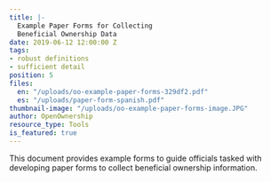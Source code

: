 ```yaml
---
title: |-
  Example Paper Forms for Collecting
  Beneficial Ownership Data
date: 2019-06-12 12:00:00 Z
tags:
- robust definitions
- sufficient detail
position: 5
files:
  en: "/uploads/oo-example-paper-forms-329df2.pdf"
  es: "/uploads/paper-form-spanish.pdf"
thumbnail-image: "/uploads/oo-example-paper-forms-image.JPG"
author: OpenOwnership
resource_type: Tools
is_featured: true
---
```


This document provides example forms to guide officials tasked with developing paper forms to collect beneficial ownership information.

